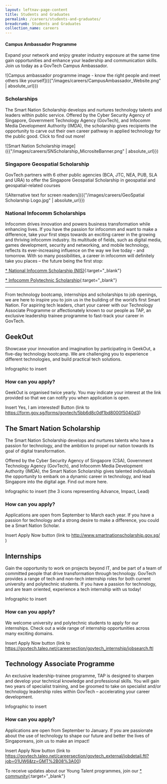 ```yaml
---
layout: leftnav-page-content
title: Students and Graduates
permalink: /careers/students-and-graduates/
breadcrumb: Students and Graduates
collection_name: careers
---
```




#### **Campus Ambassador Programme**
Expand your network and enjoy greater industry exposure at the same time gain opportunities and enhance your leadership and communication skills. Join us today as a GovTech Campus Ambassador.

![Campus ambassador programme image - know the right people and meet others like yourself]({{"/images/careers/CampusAmbassador_Website.png" | absolute_url}})

### **Scholarships**
The Smart Nation Scholarship develops and nurtures technology talents and leaders within public service. Offered by the Cyber Security Agency of Singapore, Government Technology Agency (GovTech), and Infocomm Media Development Authority (IMDA), the scholarship gives recipients the opportunity to carve out their own career pathway in applied technology for the public good. Click to find out more!

![Smart Nation Scholarship image]({{"/images/careers/SNScholarship_MicrositeBanner.png" | absolute_url}})

### **Singapore Geospatial Scholarship**
GovTech partners with 6 other public agencies (BCA, JTC, NEA, PUB, SLA and URA) to offer the Singapore Geospatial Scholarship in geospatial and geospatial-related courses

![Alternative text for screen readers]({{"/images/careers/GeoSpatial Scholarship Logo.jpg" | absolute_url}})

### **National Infocomm Scholarships**
Infocomm drives innovation and powers business transformation while enhancing lives. If you have the passion for infocomm and want to make a difference, take your first steps towards an exciting career in the growing and thriving infocomm industry. Its multitude of fields, such as digital media, games development, security and networking, and mobile technology, reflects its ever-increasing influence on the way we live today - and tomorrow. With so many possibilities, a career in infocomm will definitely take you places – the future being the first stop:

[* National Infocomm Scholarship (NIS)](https://portal.imda.gov.sg/Sub/Talent/Student-Programmes/Scholarship-and-Internships/NIS){:target="_blank"}

[* Infocomm Polytechnic Scholarship](https://portal.imda.gov.sg/Sub/Talent/Student-Programmes/Scholarship-and-Internships/NIS){:target="_blank"}

---------------------------------------------
From technology bootcamp, internships and scholarships to job openings, we are here to inspire you to join us in the building of the world’s first Smart Nation.  For aspiring tech leaders, chart your career with our Technology Associate Programme or affectionately known to our people as TAP, an exclusive leadership trainee programme to fast-track your career in GovTech.

## **GeekOut**
Showcase your innovation and imagination by participating in GeekOut, a five-day technology bootcamp. We are challenging you to experience different technologies, and build practical tech solutions. 

Infographic to insert  

### **How can you apply?**
GeekOut is organised twice yearly. You may indicate your interest at the link provided so that we can notify you when application is open. 

Insert Yes, I am interested! Button (link to https://form.gov.sg/forms/govtech/5bb6d8c0df1bd8000f5040d3)

## **The Smart Nation Scholarship**
The Smart Nation Scholarship develops and nurtures talents who have a passion for technology, and the ambition to propel our nation towards its goal of digital transformation.

Offered by the Cyber Security Agency of Singapore (CSA), Government Technology Agency (GovTech), and Infocomm Media Development Authority (IMDA), the Smart Nation Scholarship gives talented individuals the opportunity to embark on a dynamic career in technology, and lead Singapore into the digital age. Find out more here.

Infographic to insert (the 3 icons representing Advance, Impact, Lead)

### **How can you apply?**
Applications are open from September to March each year. If you have a passion for technology and a strong desire to make a difference, you could be a Smart Nation Scholar.

Insert Apply Now button (link to http://www.smartnationscholarship.gov.sg/ )

## **Internships**
Gain the opportunity to work on projects beyond IT, and be part of a team of committed people that drive transformation through technology. GovTech provides a range of tech and non-tech internship roles for both current university and polytechnic students. If you have a passion for technology, and are team oriented, experience a tech internship with us today!

Infographic to insert  

### **How can you apply?**
We welcome university and polytechnic students to apply for our internships. Check out a wide range of internship opportunities across many exciting domains. 

Insert Apply Now button (link to https://govtech.taleo.net/careersection/govtech_internship/jobsearch.ftl

## **Technology Associate Programme**
An exclusive leadership-trainee programme, TAP is designed to sharpen and develop your technical knowledge and professional skills. You will gain two years of specialist training, and be groomed to take on specialist and/or technology leadership roles within GovTech – accelerating your career development. 

Infographic to insert  

### **How can you apply?**
Applications are open from September to January. If you are passionate about the use of technology to shape our future and better the lives of Singaporeans, join us to make an impact!

Insert Apply Now button (link to https://govtech.taleo.net/careersection/govtech_external/jobdetail.ftl?job=01UW6&tz=GMT%2B08%3A00)

To receive updates about our Young Talent programmes, join our [* community](https://form.gov.sg/forms/govtech/5bb6d8c0df1bd8000f5040d3){:target="_blank"}
